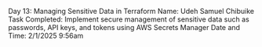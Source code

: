 Day 13: Managing Sensitive Data in Terraform
Name: Udeh Samuel Chibuike
Task Completed: Implement secure management of sensitive data such as passwords, API keys, and tokens using AWS Secrets Manager
Date and Time: 2/1/2025 9:56am